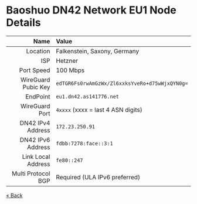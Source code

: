 # Baoshuo DN42 Network EU1 Node Details

|                Name | Value
| ------------------: | :---------------------------------------------
|            Location | Falkenstein, Saxony, Germany
|                 ISP | Hetzner
|          Port Speed | 100 Mbps
| WireGuard Pubic Key | `edTGR6Fs0rwAmGzWx/Zl6xxksYveRo+d75wWjxQYN0g=`
|            EndPoint | `eu1.dn42.as141776.net`
|      WireGuard Port | `4xxxx` (xxxx = last 4 ASN digits)
|   DN42 IPv4 Address | `172.23.250.91`
|   DN42 IPv6 Address | `fdbb:7278:face::3:1`
|  Link Local Address | `fe80::247`
|  Multi Protocol BGP | Required (ULA IPv6 preferred)

[« Back](/)
